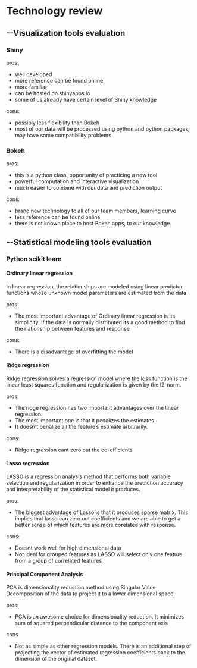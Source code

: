 # Technology review
## --Visualization tools evaluation
### Shiny

pros: 

* well developed
* more reference can be found online
* more familiar
* can be hosted on shinyapps.io
* some of us already have certain level of Shiny knowledge
      
cons: 

* possibly less flexibility than Bokeh 
* most of our data will be processed using python and python packages, 
  may have some compatibility problems

### Bokeh

pros: 

* this is a python class, opportunity of practicing a new tool
* powerful computation and interactive visualization
* much easier to combine with our data and prediction output
      
cons: 

* brand new technology to all of our team members, learning curve
* less reference can be found online
* there is not known place to host Bokeh apps, to our knowledge. 

## --Statistical modeling tools evaluation
### Python scikit learn

#### Ordinary linear regression
In linear regression, the relationships are modeled using linear predictor functions whose unknown model parameters are estimated from the data. 

pros: 
* The most important advantage of Ordinary linear regression is its simplicity. If the data is normally distributed its a good method to find the rlationship between features and response

cons: 
* There is a disadvantage of overfitting the model


#### Ridge regression
Ridge regression solves a regression model where the loss function is the linear least squares function and regularization is given by the l2-norm. 

pros: 
* The ridge regression has two important advantages over the linear regression. 
* The most important one is that it penalizes the estimates. 
* It doesn't penalize all the feature’s estimate arbitrarily. 

cons:
* Ridge regression cant zero out the co-efficients

#### Lasso regression
LASSO is a regression analysis method that performs both variable selection and regularization in order to enhance the prediction accuracy and interpretability of the statistical model it produces. 

pros:
* The biggest advantage of Lasso is that it produces sparse matrix. This implies that lasso can zero out coefficients and we are able to get a better sense of which features are more corelated with response.

cons:
* Doesnt work well for high dimensional data
* Not ideal for grouped features as LASSO will select only one feature from a group of correlated features

#### Principal Component Analysis
PCA is dimensionality reduction method using Singular Value Decomposition of the data to project it to a lower dimensional space.

pros:
* PCA is an awesome choice for dimensionality reduction. It minimizes sum of squared perpendicular distance to the component axis

cons
* Not as simple as other regression models. There is an additional step of projecting the vector of estimated regression coefficients back to the dimension of the original dataset.
